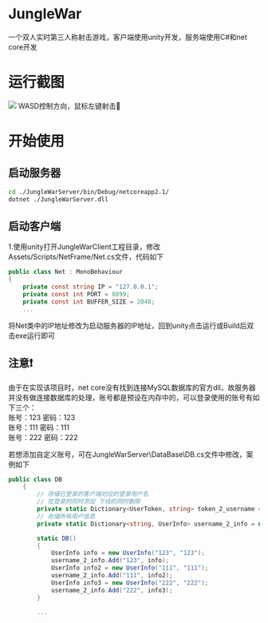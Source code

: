 # JungleWar
一个双人实时第三人称射击游戏，客户端使用unity开发，服务端使用C#和net core开发

# 运行截图
![](https://s2.ax1x.com/2019/08/08/e7Ylt0.png)
WASD控制方向，鼠标左键射击🏹

# 开始使用

## 启动服务器

```bash
cd ./JungleWarServer/bin/Debug/netcoreapp2.1/
dotnet ./JungleWarServer.dll
```

## 启动客户端
1.使用unity打开JungleWarClient工程目录，修改Assets/Scripts/NetFrame/Net.cs文件，代码如下
```csharp
public class Net : MonoBehaviour
{
    private const string IP = "127.0.0.1";
    private const int PORT = 8899;
    private const int BUFFER_SIZE = 2048;
    ...
```
将Net类中的IP地址修改为启动服务器的IP地址，回到unity点击运行或Build后双击exe运行即可


## 注意❗

由于在实现该项目时，net core没有找到连接MySQL数据库的官方dll，故服务器并没有做连接数据库的处理，账号都是预设在内存中的，可以登录使用的账号有如下三个：  
账号：123 密码：123  
账号：111 密码：111  
账号：222 密码：222  

若想添加自定义账号，可在JungleWarServer\DataBase\DB.cs文件中修改，案例如下
```csharp
public class DB
    {
        // 存储已登录的客户端对应的登录用户名
        // 在登录的同时添加 下线的同时删除
        private static Dictionary<UserToken, string> token_2_username = new Dictionary<UserToken, string>();
        // 存储所有用户信息
        private static Dictionary<string, UserInfo> username_2_info = new Dictionary<string, UserInfo>();

        static DB()
        {
            UserInfo info = new UserInfo("123", "123");
            username_2_info.Add("123", info);
            UserInfo info2 = new UserInfo("111", "111");
            username_2_info.Add("111", info2);
            UserInfo info3 = new UserInfo("222", "222");
            username_2_info.Add("222", info3);
        }

        ...
```